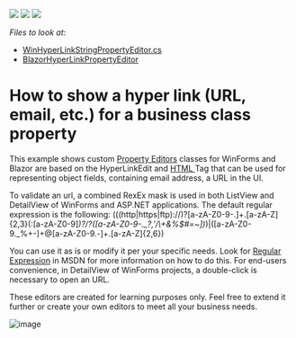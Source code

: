 <!-- default badges list -->
![](https://img.shields.io/endpoint?url=https://codecentral.devexpress.com/api/v1/VersionRange/128593398/22.2.4%2B)
[![](https://img.shields.io/badge/Open_in_DevExpress_Support_Center-FF7200?style=flat-square&logo=DevExpress&logoColor=white)](https://supportcenter.devexpress.com/ticket/details/E2096)
[![](https://img.shields.io/badge/📖_How_to_use_DevExpress_Examples-e9f6fc?style=flat-square)](https://docs.devexpress.com/GeneralInformation/403183)
<!-- default badges end -->
<!-- default file list -->
*Files to look at*:

* [WinHyperLinkStringPropertyEditor.cs](./CS/EFCore/HyperLinkEditor/HyperLinkEditor.Win/Editors/WinHyperLinkStringPropertyEditor.cs) 
* [BlazorHyperLinkPropertyEditor](./CS/EFCore/HyperLinkEditor/HyperLinkEditor.Blazor.Server/Editors/HyperLinkPropertyEditor) 
<!-- default file list end -->
# How to show a hyper link (URL, email, etc.) for a business class property

 This example shows custom [Property Editors](https://docs.devexpress.com/eXpressAppFramework/113097/ui-construction/view-items-and-property-editors/property-editors) classes for WinForms and Blazor are based on the HyperLinkEdit and [HTML <a> Tag](https://www.w3schools.com/tags/tag_a.asp) that can be used for representing object fields, containing email address, a URL in the UI.

To validate an url, a combined RexEx mask is used in both ListView and DetailView of WinForms and ASP.NET applications. The default regular expression is the following:
(((http|https|ftp)\://)?[a-zA-Z0-9\-\.]+\.[a-zA-Z]{2,3}(:[a-zA-Z0-9]*)?/?([a-zA-Z0-9\-\._\?\,\'/\\\+&amp;%\$#\=~])*)|([a-zA-Z0-9._%+-]+@[a-zA-Z0-9.-]+\.[a-zA-Z]{2,6})

You can use it as is or modify it per your specific needs. Look for [Regular Expression](https://learn.microsoft.com/en-us/dotnet/standard/base-types/regular-expression-language-quick-reference) in MSDN for more information on how to do this.
For end-users convenience, in DetailView of WinForms projects, a double-click is necessary to open an URL.

These editors are created for learning purposes only. Feel free to extend it further or create your own editors to meet all your business needs.




![image](https://user-images.githubusercontent.com/14300209/227552053-d0e508b7-832c-4579-934d-2624ca8de589.png)
